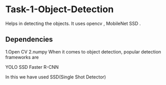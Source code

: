# Task-1-Object-Detection
Helps in detecting the objects. It uses opencv , MobileNet SSD .
## Dependencies
   1.Open CV
   2.numpy
When it comes to object detection, popular detection frameworks are

YOLO
SSD
Faster R-CNN

In this we have used SSD(Single Shot Detector)
